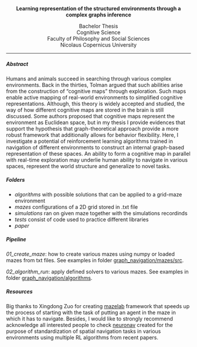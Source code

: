 <p align="center">
  <b>Learning representation of the structured environments through a complex graphs inference</b><br>
</p>

<p align="center">
  Bachelor Thesis <br>
  Cognitive Science <br>
  Faculty of Philosophy and Social Sciences <br>
  Nicolaus Copernicus University <br>
</p>

-------------------------------------------------------------------------------------------------------

##### Abstract

Humans and animals succeed in searching through various complex environments. Back in the thirties, Tolman argued that such abilities arise from the construction of “cognitive maps” through exploration. Such maps enable active mapping of real-world environments to simplified cognitive representations. Although, this theory is widely accepted and studied, the way of how different cognitive maps are stored in the brain is still discussed. Some authors proposed that cognitive maps represent the environment as Euclidean space, but in my thesis I provide evidences that support the hypothesis that graph-theoretical approach provide a more robust framework that additionally allows for behavior flexibility. Here, I investigate a potential of reinforcement learning algorithms trained in navigation of different environments to construct an internal graph-based representation of these spaces. An ability to form a cognitive map in parallel with real-time exploration may underlie human ability to navigate in various spaces, represent the world structure and generalize to novel tasks.
  
  ##### Folders
 

- <i> algorithms </i> with possible solutions that can be applied to a grid-maze environment
- <i> mazes </i> configurations of a 2D grid stored in .txt file
- <i> simulations </i> ran on given maze together with the simulations recordinds
- <i> tests </i> consist of code used to practice different libraries 
- <i> paper </i> 


 ##### Pipeline
 
<i> 01_create_maze</i>: how to create various mazes using numpy or loaded mazes from txt files. See examples in folder [graph_navigation/mazes/src](https://github.com/wsojka00/graph_navigation/tree/main/mazes/src).

<i> 02_algorithm_run</i>: apply defined solvers to various mazes. See examples in folder [graph_navigation/algorithms](https://github.com/wsojka00/graph_navigation/tree/main/algorithms).

 ##### Resources
 
Big thanks to Xingdong Zuo for creating [mazelab](https://github.com/zuoxingdong/mazelab) framework that speeds up the process of starting with the task of putting an agent in the maze in which it has to navigate. Besides, I would like to strongly recommend acknowledge all interested people to check [neuronav](https://github.com/awjuliani/neuro-nav) created for the purpose of standardization of spatial navigation tasks in various environments using multiple RL algorithms from recent papers. 
